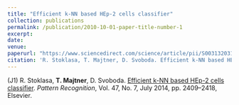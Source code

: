 ```yaml
---
title: "Efficient k-NN based HEp-2 cells classifier"
collection: publications
permalink: /publication/2010-10-01-paper-title-number-1
excerpt:
date:
venue:
paperurl: "https://www.sciencedirect.com/science/article/pii/S0031320313003932/"
citation: 'R. Stoklasa, T. Majtner, D. Svoboda. Efficient k-NN based HEp-2 cells classifier. Pattern Recognition, Vol. 47, No. 7, July 2014, pp. 2409–2418, Elsevier.'
---
```


(J1) R. Stoklasa, <b>T. Majtner</b>, D. Svoboda. [Efficient k-NN based HEp-2 cells classifier](https://www.sciencedirect.com/science/article/pii/S0031320313003932/). <i>Pattern Recognition</i>, Vol. 47, No. 7, July 2014, pp. 2409–2418, Elsevier.

